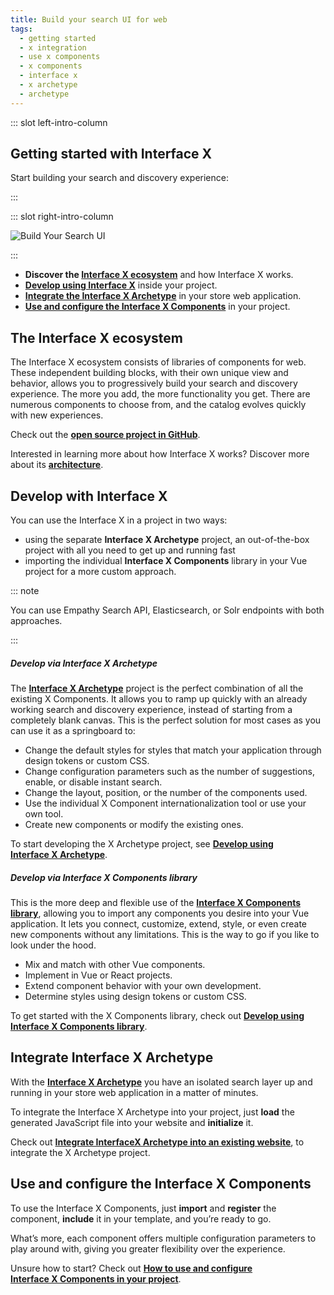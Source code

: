 ```yaml
---
title: Build your search UI for web
tags:
  - getting started
  - x integration
  - use x components
  - x components
  - interface x
  - x archetype
  - archetype
---
```


::: slot left-intro-column

## Getting started with Interface X 

Start building your search and discovery experience:

:::

::: slot right-intro-column

<img :src="$withBase('/assets/media/build-search-ui.svg')" alt="Build Your Search UI">

:::

- **Discover the [Interface X ecosystem](#the-interface-x-ecosystem)** and how
  Interface&nbsp;X works.
- **[Develop using Interface X](#develop-with-interface-x)** inside your project.
- **[Integrate the Interface X Archetype](#integrate-interface-x-archetype)** in your store web application.
- **[Use and configure the Interface X Components](#use-and-configure-the-interface-x-components)**
  in your project.

<!-- 3. Style your UI. 4. Translate your search experience-->
<!-- HIDE VIDEO UNTIL CONTENT BOX FIXED <VideoContent title="Want to learn more?" :links="[{title:'How-to guide',link:'/develop-empathy-platform/build-search-ui/web-x-components-integration-guide'},{title:'Architecture',link:'/develop-empathy-platform/build-search-ui/x-architecture/'},{title:'UI reference',link:'/develop-empathy-platform/ui-reference/'}]"></VideoContent>-->

## The Interface X ecosystem

The Interface&nbsp;X ecosystem consists of libraries of components for web. These independent
building blocks, with their own unique view and behavior, allows you to progressively build your
search and discovery experience. The more you add, the more functionality you get. There are
numerous components to choose from, and the catalog evolves quickly with new experiences.

Check out the **[open source project in GitHub](https://github.com/empathyco/x)**.

Interested in learning more about how Interface&nbsp;X works? Discover more about its
**[architecture](web-x-architecture.md)**.

## Develop with Interface X

You can use the Interface&nbsp;X in a project in two ways:

- using the separate **Interface&nbsp;X&nbsp;Archetype** project, an out-of-the-box project with all
  you need to get up and running fast
- importing the individual **Interface&nbsp;X&nbsp;Components** library in your Vue project for a
  more custom approach.

::: note

You can use Empathy Search API, Elasticsearch, or Solr endpoints with both approaches.

:::

##### Develop via Interface X Archetype

The **[Interface&nbsp;X&nbsp;Archetype](https://github.com/empathyco/x-archetype)** project is the perfect combination of all the existing X&nbsp;Components. It allows you to ramp up quickly with an already working search and discovery experience, instead of starting from a completely
blank canvas. This is the
perfect solution for most cases as you can use it as a springboard to:

- Change the default styles for styles that match your application through design tokens or custom
  CSS.
- Change configuration parameters such as the number of suggestions, enable, or disable instant
  search.
- Change the layout, position, or the number of the components used.
- Use the individual X&nbsp;Component internationalization tool or use your own tool.
- Create new components or modify the existing ones.

To start developing the X&nbsp;Archetype project, see
**[Develop using Interface&nbsp;X&nbsp;Archetype](web-archetype-development-guide.md)**.

##### Develop via Interface X Components library

This is the more deep and flexible use of the
**[Interface&nbsp;X&nbsp;Components library](https://github.com/empathyco/x/tree/main/packages/x-components)**,
allowing you to import any components you desire into your Vue application. It lets you connect,
customize, extend, style, or even create new components without any limitations. This is the way to
go if you like to look under the hood.

- Mix and match with other Vue components.
- Implement in Vue or React projects.
- Extend component behavior with your own development.
- Determine styles using design tokens or custom CSS.

To get started with the X&nbsp;Components library, check out
**[Develop using Interface&nbsp;X&nbsp;Components library](web-x-components-development-guide.md)**.

## Integrate Interface X Archetype

With the **[Interface&nbsp;X&nbsp;Archetype](https://github.com/empathyco/x-archetype)** you have an isolated search layer up and running in your store web application in a matter of minutes. 

To integrate the Interface&nbsp;X&nbsp;Archetype into your project, just **load** the generated JavaScript file into your website and **initialize** it.

Check out
**[Integrate InterfaceX&nbsp;Archetype into an existing website](web-archetype-integration-guide.md)**, to integrate the X&nbsp;Archetype project.

## Use and configure the Interface X Components

To use the Interface&nbsp;X&nbsp;Components, just **import** and **register** the
component, **include** it in your template, and you’re ready to go. 

What’s more, each component offers
multiple configuration parameters to play around with, giving you greater flexibility over the
experience.

Unsure how to start? Check out
**[How to use and configure Interface&nbsp;X&nbsp;Components in your project](web-how-to-use-x-components-guide.md)**.

<!--
## Style your UI

## Translate your search experience

-->
